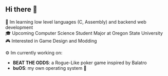 ## Hi there 👋
📖 Im learning low level languages (C, Assembly) and backend web development<br>🎓 Upcoming Computer Science Student Major at Oregon State University<br>🎮 Interested in Game Design and Modding<br>

⚙️ Im currently working on: 
- **BEAT THE ODDS**: a Rogue-Like poker game inspired by Balatro
- **buOS**: my own operating system 👀
